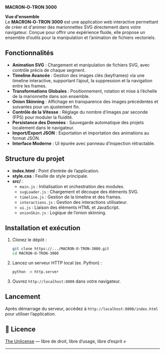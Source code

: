 **MACRON‑O‑TRON 3000**

**Vue d'ensemble**\
Le **MACRON‑O‑TRON 3000** est une application web interactive permettant de créer et d'animer des marionnettes SVG directement dans votre navigateur. Conçue pour offrir une expérience fluide, elle propose un ensemble d’outils pour la manipulation et l’animation de fichiers vectoriels.

## Fonctionnalités

- **Animation SVG** : Chargement et manipulation de fichiers SVG, avec contrôle précis de chaque segment.
- **Timeline Avancée** : Gestion des images clés (keyframes) via une timeline interactive, supportant l’ajout, la suppression et la navigation entre les frames.
- **Transformations Globales** : Positionnement, rotation et mise à l’échelle de la marionnette dans son ensemble.
- **Onion Skinning** : Affichage en transparence des images précédentes et suivantes pour un ajustement fin.
- **Contrôle de la Vitesse** : Réglage du nombre d’images par seconde (FPS) pour moduler la fluidité.
- **Persistance des Données** : Sauvegarde automatique des projets localement dans le navigateur.
- **Import/Export JSON** : Exportation et importation des animations au format JSON.
- **Interface Moderne** : UI épurée avec panneau d’inspection rétractable.

## Structure du projet

- **index.html** : Point d’entrée de l’application.
- **style.css** : Feuille de style principale.
- **src/** :
  - `main.js` : Initialisation et orchestration des modules.
  - `svgLoader.js` : Chargement et découpe des éléments SVG.
  - `timeline.js` : Gestion de la timeline et des frames.
  - `interactions.js` : Gestion des interactions utilisateur.
  - `ui.js` : Liaison des éléments HTML et JavaScript.
  - `onionSkin.js` : Logique de l’onion skinning.

## Installation et exécution

1. Clonez le dépôt :
   ```bash
   git clone https://.../MACRON-O-TRON-3000.git
   cd MACRON-O-TRON-3000
   ```
2. Lancez un serveur HTTP local (ex. Python) :
   ```bash
   python -m http.server
   ```
3. Ouvrez `http://localhost:8000` dans votre navigateur.

## Lancement

Après démarrage du serveur, accédez à `http://localhost:8000/index.html` pour utiliser l’application.

## 📄 Licence

[The Unlicense](https://unlicense.org/) — libre de droit, libre d’usage, libre d’esprit ✊

---
